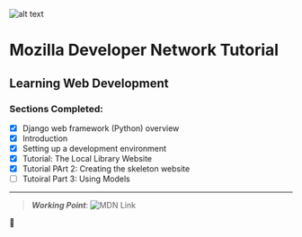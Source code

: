 ![alt text](https://yt3.ggpht.com/a-/AAuE7mAQox-RNLVUSg2hWFhsB5E8oWOtHprcJI08zA=s288-mo-c-c0xffffffff-rj-k-no)
# Mozilla Developer Network Tutorial
## Learning Web Development

### Sections Completed:
- [x] Django web framework (Python) overview
- [x] Introduction
- [x] Setting up a development environment
- [x] Tutorial: The Local Library Website
- [x] Tutorial PArt 2: Creating the skeleton website
- [ ] Tutoiral Part 3: Using Models
---
> _**Working Point**_:
> ![MDN Link](https://developer.mozilla.org/en-US/docs/Learn/Server-side/Django/Models)

:ocean:
